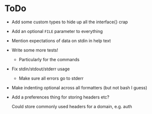 # ToDo

* Add some custom types to hide up all the interface{} crap

* Add an optional `FILE` parameter to everything

* Mention expectations of data on stdin in help text

* Write some more tests!

    * Particularly for the commands

* Fix stdin/stdout/stderr usage

    * Make sure all errors go to stderr

* Make indenting optional across all formatters (but not bash I guess)

* Add a preferences thing for storing headers etc?

    Could store commonly used headers for a domain, e.g. auth
